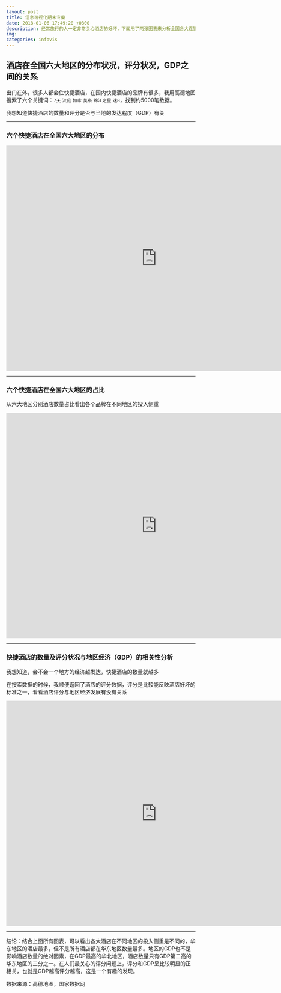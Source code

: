 ```yaml
---
layout: post
title: 信息可视化期末专案
date: 2018-01-06 17:49:20 +0300
description: 经常旅行的人一定非常关心酒店的好坏，下面用了两张图表来分析全国各大连锁酒店的评分
img: 
categories: infovis
---
```


## 酒店在全国六大地区的分布状况，评分状况，GDP之间的关系
出门在外，很多人都会住快捷酒店，在国内快捷酒店的品牌有很多，我用高德地图搜索了六个关键词：`7天` `汉庭` `如家` `莫泰` `锦江之星` `速8`，找到约5000笔数据。

我想知道快捷酒店的数量和评分是否与当地的发达程度（GDP）有关

----

### 六个快捷酒店在全国六大地区的分布

<iframe src="https://public.tableau.com/views/_18800/sheet2?:embed=y&:display_count=yes&publish=yes&publish=yes/Dashboard1?:showVizHome=no&:embed=true" height="600px" width="800px" scrolling="no" frameborder="0"></iframe>

----

### 六个快捷酒店在全国六大地区的占比

从六大地区分别酒店数量占比看出各个品牌在不同地区的投入侧重

<iframe src="https://public.tableau.com/views/_18800/1?:embed=y&:display_count=yes&publish=yes&publish=yes/Dashboard1?:showVizHome=no&:embed=true" height="600px" width="800px" scrolling="no" frameborder="0"></iframe>

----

### 快捷酒店的数量及评分状况与地区经济（GDP）的相关性分析

我想知道，会不会一个地方的经济越发达，快捷酒店的数量就越多

在搜索数据的时候，我顺便返回了酒店的评分数据，评分是比较能反映酒店好坏的标准之一，看看酒店评分与地区经济发展有没有关系

<iframe src="https://public.tableau.com/views/_18800/GDP_2?:embed=y&:display_count=yes&publish=yes&publish=yes&publish=yes/Dashboard1?:showVizHome=no&:embed=true" height="600px" width="800px" scrolling="no" frameborder="0"></iframe>

----

结论：结合上面所有图表，可以看出各大酒店在不同地区的投入侧重是不同的，华东地区的酒店最多，但不是所有酒店都在华东地区数量最多。地区的GDP也不是影响酒店数量的绝对因素，在GDP最高的华北地区，酒店数量只有GDP第二高的华东地区的三分之一。在人们最关心的评分问题上，评分和GDP呈比较明显的正相关，也就是GDP越高评分越高，这是一个有趣的发现。

数据来源：高德地图，国家数据网